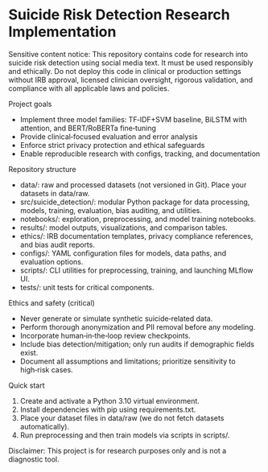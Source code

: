 # Suicide Risk Detection Research Implementation

Sensitive content notice: This repository contains code for research into suicide risk detection using social media text. It must be used responsibly and ethically. Do not deploy this code in clinical or production settings without IRB approval, licensed clinician oversight, rigorous validation, and compliance with all applicable laws and policies.

Project goals
- Implement three model families: TF‑IDF+SVM baseline, BiLSTM with attention, and BERT/RoBERTa fine‑tuning
- Provide clinical‑focused evaluation and error analysis
- Enforce strict privacy protection and ethical safeguards
- Enable reproducible research with configs, tracking, and documentation

Repository structure
- data/: raw and processed datasets (not versioned in Git). Place your datasets in data/raw.
- src/suicide_detection/: modular Python package for data processing, models, training, evaluation, bias auditing, and utilities.
- notebooks/: exploration, preprocessing, and model training notebooks.
- results/: model outputs, visualizations, and comparison tables.
- ethics/: IRB documentation templates, privacy compliance references, and bias audit reports.
- configs/: YAML configuration files for models, data paths, and evaluation options.
- scripts/: CLI utilities for preprocessing, training, and launching MLflow UI.
- tests/: unit tests for critical components.

Ethics and safety (critical)
- Never generate or simulate synthetic suicide‑related data.
- Perform thorough anonymization and PII removal before any modeling.
- Incorporate human‑in‑the‑loop review checkpoints.
- Include bias detection/mitigation; only run audits if demographic fields exist.
- Document all assumptions and limitations; prioritize sensitivity to high‑risk cases.

Quick start
1) Create and activate a Python 3.10 virtual environment.
2) Install dependencies with pip using requirements.txt.
3) Place your dataset files in data/raw (we do not fetch datasets automatically).
4) Run preprocessing and then train models via scripts in scripts/.

Disclaimer: This project is for research purposes only and is not a diagnostic tool.


